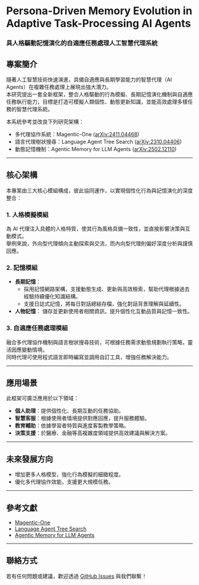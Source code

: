 # Persona-Driven Memory Evolution in Adaptive Task-Processing AI Agents

### 具人格驅動記憶演化的自適應任務處理人工智慧代理系統

## 專案簡介

隨著人工智慧技術快速演進，具備自適應與長期學習能力的智慧代理（AI Agents）在複雜任務處理上展現出強大潛力。<br>
本研究提出一套全新框架，整合人格驅動的行為模擬、長期記憶演化機制與自適應任務執行能力，目標是打造可模擬人類個性、動態更新知識，並能高效處理多樣任務的智慧代理系統。<br>

本系統參考並改良下列研究架構：<br>
* 多代理協作系統：Magentic-One ([arXiv:2411.04468](https://arxiv.org/abs/2411.04468))
* 語言代理樹狀搜尋：Language Agent Tree Search ([arXiv:2310.04406](https://arxiv.org/abs/2310.04406))
* 動態記憶機制：Agentic Memory for LLM Agents ([arXiv:2502.12110](https://arxiv.org/abs/2502.12110))

---

## 核心架構

本專案由三大核心模組構成，彼此協同運作，以實現個性化行為與記憶演化的深度整合：

### 1. 人格模擬模組

為 AI 代理注入具體的人格特質，使其行為風格具備一致性，並直接影響決策與互動模式。<br>
舉例來說，外向型代理傾向主動探索與交流，而內向型代理則偏好深度分析與謹慎回應。

### 2. 記憶模組

* **長期記憶**：
  * 採用記憶網路架構，支援動態生成、更新與高效檢索，幫助代理根據過去經驗持續優化知識結構。
  * 支援日誌式記憶，將每日對話總結存檔，強化對話背景理解與延續性。
* **人物記憶**：
  儲存並更新使用者相關資訊，提升個性化互動品質與記憶一致性。

### 3. 自適應任務處理模組

融合多代理協作機制與語言樹狀搜尋技術，可根據任務需求動態規劃執行策略，靈活因應變動情境。<br>
同時代理可使用程式語言即時編寫並調用自訂工具，增強任務解決能力。

---

## 應用場景

此框架可廣泛應用於以下領域：

* **個人助理**：提供個性化、長期互動的任務協助。
* **智慧客服**：根據使用者情境提供對應回應，提升服務體驗。
* **教育輔助**：依據學習者特質與進度客製教學策略。
* **決策支援**：於醫療、金融等高複雜度領域提供高效建議與解決方案。

---

## 未來發展方向

* 增加更多人格模型，強化行為模擬的細緻程度。
* 優化多代理協作效能，支援更大規模任務。

---

## 參考文獻

* [Magentic-One](https://arxiv.org/abs/2411.04468)
* [Language Agent Tree Search](https://arxiv.org/abs/2310.04406)
* [Agentic Memory for LLM Agents](https://arxiv.org/abs/2502.12110)

---

## 聯絡方式

若有任何問題或建議，歡迎透過 [GitHub Issues](https://github.com/yan-930521/Proj.Nova/issues) 與我們聯繫！

